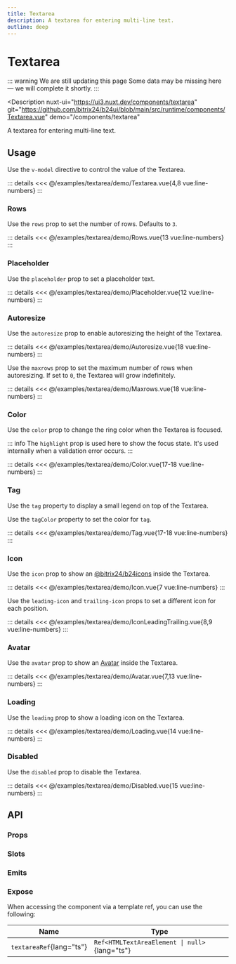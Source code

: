 ```yaml
---
title: Textarea
description: A textarea for entering multi-line text.
outline: deep
---
```

<script setup>
import TextareaExample from '/examples/textarea/Textarea.vue';
import PlaceholderExample from '/examples/textarea/Placeholder.vue';
import ColorExample from '/examples/textarea/Color.vue';
import TagExample from '/examples/textarea/Tag.vue';
import DisabledExample from '/examples/textarea/Disabled.vue';
import RowsExample from '/examples/textarea/Rows.vue';
import AutoresizeExample from '/examples/textarea/Autoresize.vue';
import MaxrowsExample from '/examples/textarea/Maxrows.vue';
import IconExample from '/examples/textarea/Icon.vue';
import IconLeadingTrailingExample from '/examples/textarea/IconLeadingTrailing.vue';
import AvatarExample from '/examples/textarea/Avatar.vue';
import LoadingExample from '/examples/textarea/Loading.vue';
</script>
# Textarea

::: warning We are still updating this page
Some data may be missing here — we will complete it shortly.
:::

<Description
  nuxt-ui="https://ui3.nuxt.dev/components/textarea"
  git="https://github.com/bitrix24/b24ui/blob/main/src/runtime/components/Textarea.vue"
  demo="/components/textarea"
>
  A textarea for entering multi-line text.
</Description>

## Usage

Use the `v-model` directive to control the value of the Textarea.

<div class="lg:min-h-[160px]">
  <ClientOnly>
    <TextareaExample />
  </ClientOnly>
</div>

::: details
<<< @/examples/textarea/demo/Textarea.vue{4,8 vue:line-numbers}
:::

### Rows

Use the `rows` prop to set the number of rows. Defaults to `3`.

<div class="lg:min-h-[275px]">
  <ClientOnly>
    <RowsExample />
  </ClientOnly>
</div>

::: details
<<< @/examples/textarea/demo/Rows.vue{13 vue:line-numbers}
:::

### Placeholder

Use the `placeholder` prop to set a placeholder text.

<div class="lg:min-h-[275px]">
  <ClientOnly>
    <PlaceholderExample />
  </ClientOnly>
</div>

::: details
<<< @/examples/textarea/demo/Placeholder.vue{12 vue:line-numbers}
:::


### Autoresize

Use the `autoresize` prop to enable autoresizing the height of the Textarea.

<div class="lg:min-h-[275px]">
  <ClientOnly>
    <AutoresizeExample />
  </ClientOnly>
</div>

::: details
<<< @/examples/textarea/demo/Autoresize.vue{18 vue:line-numbers}
:::

Use the `maxrows` prop to set the maximum number of rows when autoresizing. If set to `0`, the Textarea will grow indefinitely.

<div class="lg:min-h-[275px]">
  <ClientOnly>
    <MaxrowsExample />
  </ClientOnly>
</div>

::: details
<<< @/examples/textarea/demo/Maxrows.vue{18 vue:line-numbers}
:::

### Color

Use the `color` prop to change the ring color when the Textarea is focused.

::: info
The `highlight` prop is used here to show the focus state. It's used internally when a validation error occurs.
:::

<div class="lg:min-h-[275px]">
  <ClientOnly>
    <ColorExample />
  </ClientOnly>
</div>

::: details
<<< @/examples/textarea/demo/Color.vue{17-18 vue:line-numbers}
:::

### Tag

Use the `tag` property to display a small legend on top of the Textarea.

Use the `tagColor` property to set the color for `tag`.

<div class="lg:min-h-[275px]">
  <ClientOnly>
    <TagExample />
  </ClientOnly>
</div>

::: details
<<< @/examples/textarea/demo/Tag.vue{17-18 vue:line-numbers}
:::

### Icon

Use the `icon` prop to show an [@bitrix24/b24icons](https://bitrix24.github.io/b24icons/guide/icons.html) inside the Textarea.

<div class="lg:min-h-[160px]">
  <ClientOnly>
    <IconExample />
  </ClientOnly>
</div>

::: details
<<< @/examples/textarea/demo/Icon.vue{7 vue:line-numbers}
:::

Use the `leading-icon` and `trailing-icon` props to set a different icon for each position.

<div class="lg:min-h-[160px]">
  <ClientOnly>
    <IconLeadingTrailingExample />
  </ClientOnly>
</div>

::: details
<<< @/examples/textarea/demo/IconLeadingTrailing.vue{8,9 vue:line-numbers}
:::

### Avatar

Use the `avatar` prop to show an [Avatar](/components/avatar) inside the Textarea.

<div class="lg:min-h-[160px]">
  <ClientOnly>
    <AvatarExample />
  </ClientOnly>
</div>

::: details
<<< @/examples/textarea/demo/Avatar.vue{7,13 vue:line-numbers}
:::

### Loading

Use the `loading` prop to show a loading icon on the Textarea.

<div class="lg:min-h-[275px]">
  <ClientOnly>
    <LoadingExample />
  </ClientOnly>
</div>

::: details
<<< @/examples/textarea/demo/Loading.vue{14 vue:line-numbers}
:::


### Disabled

Use the `disabled` prop to disable the Textarea.

<div class="lg:min-h-[275px]">
  <ClientOnly>
    <DisabledExample />
  </ClientOnly>
</div>

::: details
<<< @/examples/textarea/demo/Disabled.vue{15 vue:line-numbers}
:::

## API

### Props

<ComponentProps component="Textarea" />

### Slots

<ComponentSlots component="Textarea" />

### Emits

<ComponentEmits component="Textarea" />

### Expose

When accessing the component via a template ref, you can use the following:

| Name                      | Type                                           |
|---------------------------|------------------------------------------------|
| `textareaRef`{lang="ts"}  | `Ref<HTMLTextAreaElement \| null>`{lang="ts"}  |
